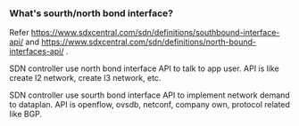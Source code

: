 ### What's sourth/north bond interface?

Refer https://www.sdxcentral.com/sdn/definitions/southbound-interface-api/ and https://www.sdxcentral.com/sdn/definitions/north-bound-interfaces-api/ .

SDN controller use north bond interface API to talk to app user. API is like create l2 network, create l3 network, etc.

SDN controller use sourth bond interface API to implement network demand to dataplan. API is openflow, ovsdb, netconf, company own, protocol related like BGP.
